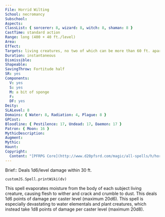 ```yaml
---
File: Horrid Wilting
School: necromancy
Subschool: 
Aspects: 
ClassList: { sorcerer: 8, wizard: 8, witch: 8, shaman: 8 }
CastTime: standard action
Range: long (400 + 40 ft./level)
Area: 
Effect: 
Targets: living creatures, no two of which can be more than 60 ft. apart
Duration: instantaneous
Dismissible: 
Shapeable: 
SavingThrow: Fortitude half
SR: yes
Components:
  V: yes
  S: yes
  M: a bit of sponge
  F: 
  DF: yes
Deity: 
SLALevel: 8
Domains: { Water: 8, Radiation: 4, Plague: 8 }
GPCost: 
Bloodline: { Pestilence: 17, Undead: 17, Daemon: 17 }
Patron: { Moon: 16 }
MythicDescription: 
Augment: 
Mythic: 
Haunt: 
Copyright:
  Content: "[PFRPG Core](http://www.d20pfsrd.com/magic/all-spells/h/horrid-wilting)"
---
```

Brief:: Deals 1d6/level damage within 30 ft.

```dataviewjs
customJS.Spell.printWiki(dv)
```

This spell evaporates moisture from the body of each subject living creature, causing flesh to wither and crack and crumble to dust. This deals 1d6 points of damage per caster level (maximum 20d6). This spell is especially devastating to water elementals and plant creatures, which instead take 1d8 points of damage per caster level (maximum 20d8).
